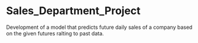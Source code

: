 # Sales_Department_Project
 Development of a model that predicts future daily sales of a company based on the given futures ralting to past data.
